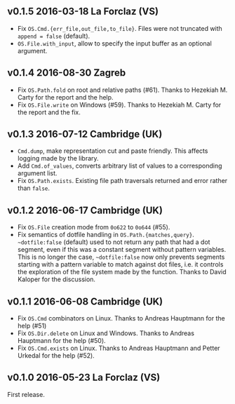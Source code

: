 v0.1.5 2016-03-18 La Forclaz (VS)
---------------------------------

- Fix `OS.Cmd.{err_file,out_file,to_file}`. Files
  were not truncated with `append = false` (default).
- `OS.File.with_input`, allow to specify the input buffer as an
  optional argument.

v0.1.4 2016-08-30 Zagreb
------------------------

- Fix `OS.Path.fold` on root and relative paths (#61).
  Thanks to Hezekiah M. Carty for the report and the help.
- Fix `OS.File.write` on Windows (#59). Thanks
  to Hezekiah M. Carty for the report and the fix.

v0.1.3 2016-07-12 Cambridge (UK)
--------------------------------

- `Cmd.dump`, make representation cut and paste friendly. This
  affects logging made by the library.
- Add `Cmd.of_values`, converts arbitrary list of values to
  a corresponding argument list.
- Fix `OS.Path.exists`. Existing file path traversals returned
  and error rather than `false`.
  
v0.1.2 2016-06-17 Cambridge (UK)
--------------------------------

- Fix `OS.File` creation mode from `0o622` to `0o644` (#55).
- Fix semantics of dotfile handling in `OS.Path.{matches,query}`.
  `~dotfile:false` (default) used to not return any path that had a
  dot segment, even if this was a constant segment without pattern
  variables. This is no longer the case, `~dotfile:false` now only
  prevents segments starting with a pattern variable to match against
  dot files, i.e. it controls the exploration of the file system made
  by the function. Thanks to David Kaloper for the discussion.
  
v0.1.1 2016-06-08 Cambridge (UK)
--------------------------------

- Fix `OS.Cmd` combinators on Linux. Thanks to Andreas Hauptmann for
  the help (#51)
- Fix `OS.Dir.delete` on Linux and Windows. Thanks to Andreas Hauptmann
  for the help (#50).
- Fix `OS.Cmd.exists` on Linux. Thanks to Andreas Hauptmann and
  Petter Urkedal for the help (#52).

v0.1.0 2016-05-23 La Forclaz (VS)
---------------------------------

First release.
